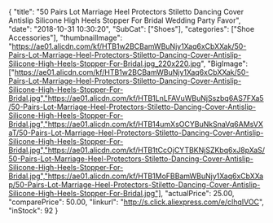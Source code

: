 {
	"title": "50 Pairs Lot Marriage Heel Protectors Stiletto Dancing Cover Antislip Silicone High Heels Stopper For Bridal Wedding Party Favor",
	"date": "2018-10-31 10:30:20",
	"SubCat": ["Shoes"],
	"categories": ["Shoe Accessories"],
	"thumbnailImage": "https://ae01.alicdn.com/kf/HTB1w2BCBamWBuNjy1Xaq6xCbXXak/50-Pairs-Lot-Marriage-Heel-Protectors-Stiletto-Dancing-Cover-Antislip-Silicone-High-Heels-Stopper-For-Bridal.jpg_220x220.jpg",
	"BigImage": ["https://ae01.alicdn.com/kf/HTB1w2BCBamWBuNjy1Xaq6xCbXXak/50-Pairs-Lot-Marriage-Heel-Protectors-Stiletto-Dancing-Cover-Antislip-Silicone-High-Heels-Stopper-For-Bridal.jpg","https://ae01.alicdn.com/kf/HTB1LnLFAVuWBuNjSszbq6AS7FXa5/50-Pairs-Lot-Marriage-Heel-Protectors-Stiletto-Dancing-Cover-Antislip-Silicone-High-Heels-Stopper-For-Bridal.jpg","https://ae01.alicdn.com/kf/HTB14umXsOCYBuNkSnaVq6AMsVXaT/50-Pairs-Lot-Marriage-Heel-Protectors-Stiletto-Dancing-Cover-Antislip-Silicone-High-Heels-Stopper-For-Bridal.jpg","https://ae01.alicdn.com/kf/HTB1tCcOjCYTBKNjSZKbq6xJ8pXaS/50-Pairs-Lot-Marriage-Heel-Protectors-Stiletto-Dancing-Cover-Antislip-Silicone-High-Heels-Stopper-For-Bridal.jpg","https://ae01.alicdn.com/kf/HTB1MoFBBamWBuNjy1Xaq6xCbXXap/50-Pairs-Lot-Marriage-Heel-Protectors-Stiletto-Dancing-Cover-Antislip-Silicone-High-Heels-Stopper-For-Bridal.jpg"],
	"actualPrice": 25.00,
	"comparePrice": 50.00,
	"linkurl": "http://s.click.aliexpress.com/e/clhqIVOC",
	"inStock": 92
}
